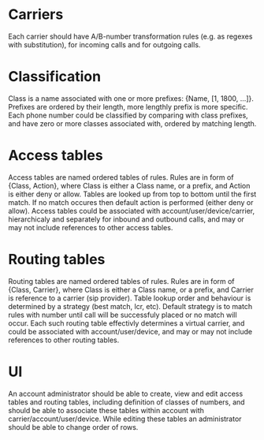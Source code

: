 Carriers
========

Each carrier should have A/B-number transformation rules (e.g. as regexes with substitution),
for incoming calls and for outgoing calls.

Classification
==============

Class is a name associated with one or more prefixes: {Name, [1, 1800, ...]}. Prefixes are ordered by
their length, more lengthly prefix is more specific. Each phone number could be classified by comparing with
class prefixes, and have zero or more classes associated with, ordered by matching length.

Access tables
==============

Access tables are named ordered tables of rules. Rules are in form of {Class, Action}, where Class is either a Class name,
or a prefix, and Action is either deny or allow. Tables are looked up from top to bottom until the first match. If no match
occures then default action is performed (either deny or allow). Access tables could be associated with account/user/device/carrier,
hierarchicaly and separately for inbound and outbound calls, and may or may not include references to other access tables.

Routing tables
==============

Routing tables are named ordered tables of rules. Rules are in form of {Class, Carrier}, where Class is either a Class name,
or a prefix, and Carrier is reference to a carrier (sip provider). Table lookup order and behaviour is determined by a strategy
(best match, lcr, etc). Default strategy is to match rules with number until call will be successfuly placed or no match will occur.
Each such routing table effectivly determines a virtual carrier, and could be associated with account/user/device, and may or may
not include references to other routing tables.

UI
==

An account administrator should be able to create, view and edit access tables and routing tables, including definition of classes of numbers, and should be able to associate these tables within account with carrier/account/user/device.
While editing these tables an administrator should be able to change order of rows.
